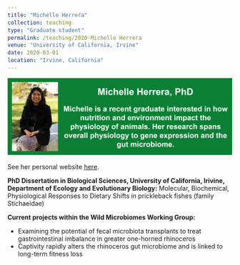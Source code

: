 ```yaml
---
title: "Michelle Herrera"
collection: teaching
type: "Graduate student"
permalink: /teaching/2020-Michelle Herrera
venue: "University of California, Irvine"
date: 2020-03-01
location: "Irvine, California"
---
```

<p align='center'>
	<img src='/images/MJH.png' width='750px'>
</p> 

See her personal website [here](<https://michellejherrera.weebly.com/>).


<b>PhD Dissertation in Biological Sciences, University of California, Irivine, Department of Ecology and Evolutionary Biology:</b>
Molecular, Biochemical, Physiological Responses to Dietary Shifts in prickleback fishes (family Stichaeidae)

<b>Current projects within the Wild Microbiomes Working Group: </b>
* Examining the potential of fecal microbiota transplants to treat gastrointestinal imbalance in greater one-horned rhinoceros
* Captivity rapidly alters the rhinoceros gut microbiome and is linked to long-term fitness loss
